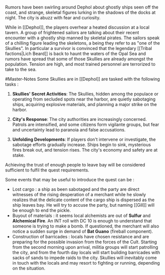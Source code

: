 
Rumors have been swirling around Dephol about ghostly ships seen off the coast, and strange, skeletal figures lurking in the shadows of the docks at night. The city is abuzz with fear and curiosity.

While in [[Dephol]], the players overhear a heated discussion at a local tavern. A group of frightened sailors are talking about their recent encounter with a ghostly ship manned by skeletal pirates. The sailors speak of a chilling figure leading the skeletons, a being they refer to as "one of the Skullies".
In particular a survivor is convinced that the legendary [[Tribal factions|Lich Beard]] is back to haunt the waters of the Opal Sea and rumors have spread that some of those Skullies are already amongst the population. Tension are high, and most trained personnel are terrorized to take to the sea.

#Master-Notes Some Skullies are in [[Dephol]] are tasked with the following tasks :

1. **Skullies' Secret Activities**: The Skullies, hidden among the populace or operating from secluded spots near the harbor, are quietly sabotaging ships, acquiring explosive materials, and planning a major strike on the harbor.
   
2. **City's Response**: The city authorities are increasingly concerned. Patrols are intensified, and some citizens form vigilante groups, but fear and uncertainty lead to paranoia and false accusations.

3. **Unfolding Developments**: If players don't intervene or investigate, the sabotage efforts gradually increase. Ships begin to sink, mysterious fires break out, and tension rises. The city's economy and safety are at stake.

Achieving the trust of enough people to leave bay will be considered sufficient to fulfil the quest requirements. 

Some events that may be useful to introduce the quest can be :

- Lost cargo : a ship as been sabotaged and the party are direct witnesses of the rising desperation of a merchant while he slowly realizes that the delicate content of the cargo ship is dispersed as the ship leaves bay. He will try to accuse the party, but naming [[Gill]] will be enough to end the pickle.
- Buyout of materials : it seems local alchemists are out of **Sulfur** and **Alchemical Fire**. An INT roll with DC 10 is enough to understand that someone is trying to make a bomb. If questioned, the merchant will also notice a sudden surge in demand of **Bat Guano** (fireball component). 
- Construction of barricades : locals have chosen resistance and are preparing for the possible invasion from the forces of the Cult. Starting from the second morning upon arrival, militia groups will start patrolling the city, and from the fourth day locals will start building barricades with sacks of sands to impede raids to the city. Skullies will inevitably come in touch with the locals and may resort to fighting or running, depending on the situation.